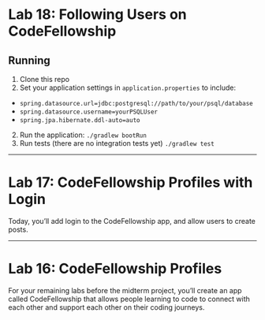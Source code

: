 # Lab 18: Following Users on CodeFellowship

## Running
1. Clone this repo
2. Set your application settings in `application.properties` to include:
- `spring.datasource.url=jdbc:postgresql://path/to/your/psql/database`
- `spring.datasource.username=yourPSQLUser`
- `spring.jpa.hibernate.ddl-auto=auto`

2. Run the application:
`./gradlew bootRun`
3. Run tests (there are no integration tests yet)
`./gradlew test`

---

# Lab 17: CodeFellowship Profiles with Login
Today, you’ll add login to the CodeFellowship app, and allow users to create posts.

---

# Lab 16: CodeFellowship Profiles

For your remaining labs before the midterm project, you’ll create an app called CodeFellowship that allows people learning to code to connect with each other and support each other on their coding journeys.
